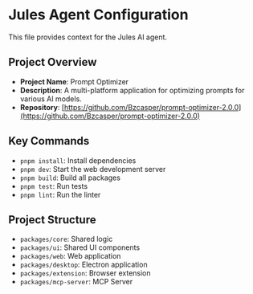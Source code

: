 # Jules Agent Configuration

This file provides context for the Jules AI agent.

## Project Overview
- **Project Name**: Prompt Optimizer
- **Description**: A multi-platform application for optimizing prompts for various AI models.
- **Repository**: [https://github.com/Bzcasper/prompt-optimizer-2.0.0](https://github.com/Bzcasper/prompt-optimizer-2.0.0)

## Key Commands
- `pnpm install`: Install dependencies
- `pnpm dev`: Start the web development server
- `pnpm build`: Build all packages
- `pnpm test`: Run tests
- `pnpm lint`: Run the linter

## Project Structure
- `packages/core`: Shared logic
- `packages/ui`: Shared UI components
- `packages/web`: Web application
- `packages/desktop`: Electron application
- `packages/extension`: Browser extension
- `packages/mcp-server`: MCP Server
